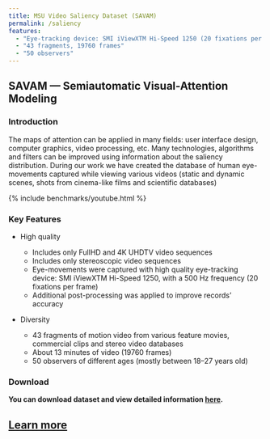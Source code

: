 ```yaml
---
title: MSU Video Saliency Dataset (SAVAM)
permalink: /saliency
features:
  - "Eye-tracking device: SMI iViewXTM Hi-Speed 1250 (20 fixations per frame)"
  - "43 fragments, 19760 frames"
  - "50 observers"
---
```


## SAVAM — Semiautomatic Visual-Attention Modeling

### Introduction
The maps of attention can be applied in many fields: user interface design, computer graphics, video processing, etc. Many technologies, algorithms and filters can be improved using information about the saliency distribution. During our work we have created the database of human eye-movements captured while viewing various videos (static and dynamic scenes, shots from cinema-like films and scientific databases)


{% include benchmarks/youtube.html %}


### Key Features
* High quality
    * Includes only FullHD and 4K UHDTV video sequences
    * Includes only stereoscopic video sequences
    * Eye-movements were captured with high quality eye-tracking device: SMI iViewXTM Hi-Speed 1250, with a 500 Hz frequency (20 fixations per frame)
    * Additional post-processing was applied to improve records’ accuracy

* Diversity
    * 43 fragments of motion video from various feature movies, commercial clips and stereo video databases
    * About 13 minutes of video (19760 frames)
    * 50 observers of different ages (mostly between 18–27 years old)

### Download

**You can download dataset and view detailed information [here](https://videoprocessing.ai/datasets/savam.html).**


## [Learn more](https://videoprocessing.ai/datasets/savam.html)
